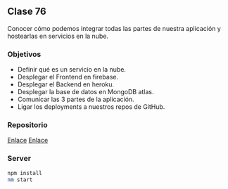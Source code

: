 ## Clase 76

Conocer cómo podemos integrar todas las partes de nuestra aplicación y hostearlas en servicios en la nube.

### Objetivos

* Definir qué es un servicio en la nube.
* Desplegar el Frontend en firebase.
* Desplegar el Backend en heroku.
* Desplegar la base de datos en MongoDB atlas.
* Comunicar las 3 partes de la aplicación.
* Ligar los deployments a nuestros repos de GitHub.

### Repositorio

[Enlace](https://github.com/Centraal-Academy/full-stack-batch-8/tree/master/backend-todo/)
[Enlace](https://github.com/Centraal-Academy/full-stack-batch-8/tree/master/frontend-todo/)

### Server

```bash
npm install
nm start
```
